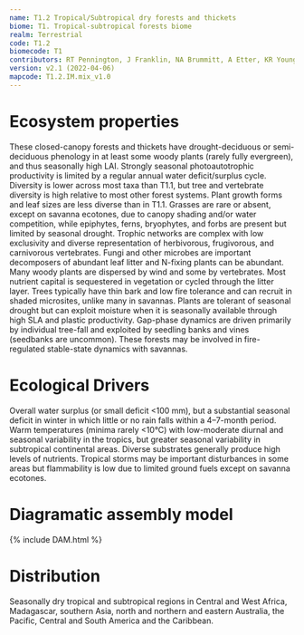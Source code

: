 ```yaml
---
name: T1.2 Tropical/Subtropical dry forests and thickets
biome: T1. Tropical-subtropical forests biome
realm: Terrestrial
code: T1.2
biomecode: T1
contributors: RT Pennington, J Franklin, NA Brummitt, A Etter, KR Young, RT Corlett, DA Keith
version: v2.1 (2022-04-06)
mapcode: T1.2.IM.mix_v1.0
---
```

# Ecosystem properties

These closed-canopy forests and thickets have drought-deciduous or semi-deciduous phenology in at least some woody plants (rarely fully evergreen), and thus seasonally high LAI. Strongly seasonal photoautotrophic productivity is limited by a regular annual water deficit/surplus cycle. Diversity is lower across most taxa than T1.1, but tree and vertebrate diversity is high relative to most other forest systems. Plant growth forms and leaf sizes are less diverse than in T1.1. Grasses are rare or absent, except on savanna ecotones, due to canopy shading and/or water competition, while epiphytes, ferns, bryophytes, and forbs are present but limited by seasonal drought. Trophic networks are complex with low exclusivity and diverse representation of herbivorous, frugivorous, and carnivorous vertebrates. Fungi and other microbes are important decomposers of abundant leaf litter and N-fixing plants can be abundant. Many woody plants are dispersed by wind and some by vertebrates. Most nutrient capital is sequestered in vegetation or cycled through the litter layer. Trees typically have thin bark and low fire tolerance and can recruit in shaded microsites, unlike many in savannas. Plants are tolerant of seasonal drought but can exploit moisture when it is seasonally available through high SLA and plastic productivity. Gap-phase dynamics are driven primarily by individual tree-fall and exploited by seedling banks and vines (seedbanks are uncommon). These forests may be involved in fire-regulated stable-state dynamics with savannas.

# Ecological Drivers

Overall water surplus (or small deficit <100 mm), but a substantial seasonal deficit in winter in which little or no rain falls within a 4–7-month period. Warm temperatures (minima rarely <10°C) with low-moderate diurnal and seasonal variability in the tropics, but greater seasonal variability in subtropical continental areas. Diverse substrates generally produce high levels of nutrients. Tropical storms may be important disturbances in some areas but flammability is low due to limited ground fuels except on savanna ecotones.

# Diagramatic assembly model

{% include DAM.html %}

# Distribution

Seasonally dry tropical and subtropical regions in Central and West Africa, Madagascar, southern Asia, north and northern and eastern Australia, the Pacific, Central and South America and the Caribbean.

